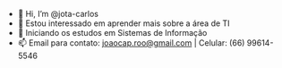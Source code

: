 - 👋 Hi, I’m @jota-carlos
- 👀 Estou interessado em aprender mais sobre a área  de TI
- 🌱 Iniciando os estudos em Sistemas de Informação
- 📫 Email para contato: joaocap.roo@gmail.com | Celular: (66) 99614-5546
